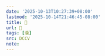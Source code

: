 ```yaml
---
date: '2025-10-13T10:27:39+08:00'
lastmod: '2025-10-14T21:46:45-08:00'
title: 􄙆
url: 􄙆
tags: [濥]
src: DCCV
note:
---
```

